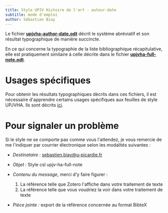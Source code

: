 ```yaml
---
title: Style UPJV Histoire de l'art - auteur-date
subtitle: mode d'emploi
author: Sébastien Biay
---
```


[comment]: <> (FINET)



Le fichier [**upjvha-author-date.odt**](upjvha-author-date.odt) décrit le système abréviatif et son résultat typographique de manière succincte.

En ce qui concerne la typographie de la liste bibliographique récapitulative, elle est pratiquement similaire à celle décrite dans le fichier [**upjvha-full-note.odt**](./upjvha-full-note.odt).


<a id='t1'/>

# Usages spécifiques

Pour obtenir les résultats typographiques décrits dans ces fichiers, il est nécessaire d'apprendre certains usages spécifiques aux feuilles de style UPJVHA.
Ils sont décrits [ici](../upjvha-full-note/readme.md).


<a id='t2'/>

# Pour signaler un problème

Si le style ne se comporte pas comme vous l'attendez, je vous remercie de me l'indiquer par courrier électronique selon les modalités suivantes :

- *Destinataire :* sebastien.biay@u-picardie.fr
- *Objet :* Style csl upjv-ha-full-note
- *Contenu du message*, merci d'y faire figurer : 

	1. La référence telle que Zotero l'affiche dans votre traitement de texte
	2. La référence telle que vous voudriez la voir dans votre traitement de texte

- *Pièce jointe :* export de la référence concernée au format BibteX
